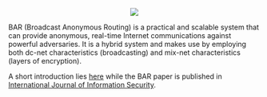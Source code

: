 <p align="center"><img src="https://sophron.github.io/BAR/bar-logo-2.png" /></p>
BAR (Broadcast Anonymous Routing) is a practical and scalable system that can provide anonymous, real-time Internet communications against powerful adversaries. It is a hybrid system and makes use by employing both dc-net characteristics (broadcasting) and mix-net characteristics (layers of encryption). 

A short introduction lies <a href="https://sophron.github.io/BAR/">here</a> while the BAR paper is published in <a href="http://link.springer.com/article/10.1007/s10207-016-0318-0">International Journal of Information Security</a>. 
